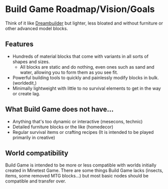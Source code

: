 # Build Game Roadmap/Vision/Goals
Think of it like [Dreambuilder](https://content.minetest.net/packages/VanessaE/dreambuilder_game/) but lighter, less bloated and without furniture or other advanced model blocks.

## Features
- Hundreds of material blocks that come with variants in all sorts of shapes and sizes.
	- All blocks are static and do nothing, even ones such as sand and water, allowing you to form them as you see fit.
- Powerful building tools to quickly and painlessly modify blocks in bulk. (worldedit,)
- Minimally lightweight with little to no survival elements to get in the way or create lag.

## What Build Game does not have...
- Anything that's too dynamic or interactive (mesecons, technic)
- Detailed furniture blocks or the like (homedecor)
- Regular survival items or crafting recipes (It is intended to be played primarily in creative)

## World compatibility
Build Game is intended to be more or less compatible with worlds initially created in Minetest Game. There are some things Build Game lacks (insects, items, some removed MTG blocks...) but most basic nodes should be compatible and transfer over.